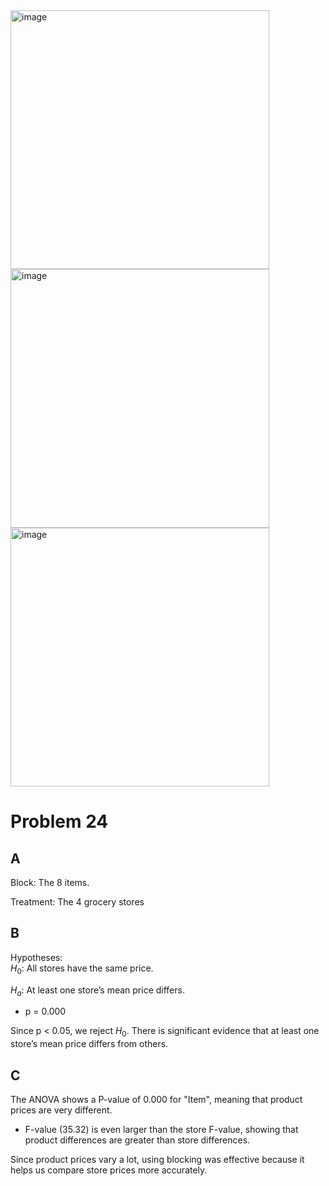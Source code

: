<img width="414" alt="image" src="https://github.com/user-attachments/assets/fb95cebc-5ab4-481e-92aa-a52197cfc8b1" />
<img width="414" alt="image" src="https://github.com/user-attachments/assets/26cff4f1-4bc4-4b97-bb8a-a6efe5cd70cd" />
<img width="414" alt="image" src="https://github.com/user-attachments/assets/02a7c984-7532-45c0-ad48-de092679c363" />

# Problem 24

## A

Block: The 8 items.

Treatment: The 4 grocery stores

## B

Hypotheses:  
$H_0$: All stores have the same price.

$H_a$: At least one store’s mean price differs.

- p = 0.000

Since p < 0.05\, we reject $H_0$. There is significant evidence that at least one store’s mean price differs from others. 

## C

 The ANOVA shows a P-value of 0.000 for "Item", meaning that product prices are very different.

 - F-value (35.32) is even larger than the store F-value, showing that product differences are greater than store differences.

 Since product prices vary a lot, using blocking was effective because it helps us compare store prices more accurately.




